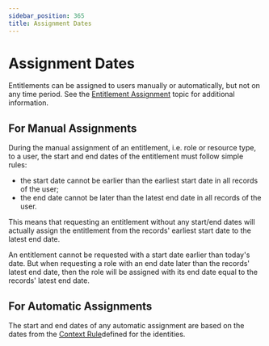 ```yaml
---
sidebar_position: 365
title: Assignment Dates
---
```


# Assignment Dates

Entitlements can be assigned to users manually or automatically, but not on any time period. See the [Entitlement Assignment](../assignments-of-entitlements/index) topic for additional information.

## For Manual Assignments

During the manual assignment of an entitlement, i.e. role or resource type, to a user, the start and end dates of the entitlement must follow simple rules:

* the start date cannot be earlier than the earliest start date in all records of the user;
* the end date cannot be later than the latest end date in all records of the user.

This means that requesting an entitlement without any start/end dates will actually assign the entitlement from the records' earliest start date to the latest end date.

An entitlement cannot be requested with a start date earlier than today's date. But when requesting a role with an end date later than the records' latest end date, then the role will be assigned with its end date equal to the records' latest end date.

## For Automatic Assignments

The start and end dates of any automatic assignment are based on the dates from the [Context Rule](../../toolkit/xml-configuration/provisioning/contextrule/index "ContextRule")defined for the identities.